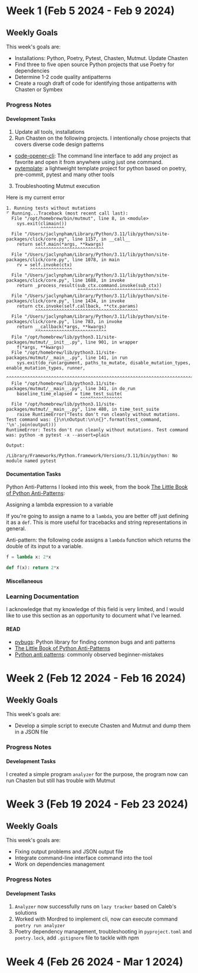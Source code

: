 # Week 1 (Feb 5 2024 - Feb 9 2024)

## Weekly Goals

This week's goals are:

- Installations: Python, Poetry, Pytest, Chasten, Mutmut. Update Chasten
- Find three to five open source Python projects that use Poetry for dependencies
- Determine 1-2 code quality antipatterns
- Create a rough draft of code for identifying those antipatterns with Chasten or Symbex

### Progress Notes

#### Development Tasks

1. Update all tools, installations
2. Run Chasten on the following projects. I intentionally chose projects that covers diverse code design patterns

- [code-opener-cli](https://github.com/AstuteSource/code-opener-cli): The command line interface to add any project as favorite and open it from anywhere using just one command.
- [pytemplate](https://github.com/clemens33/pytemplate): a lightweight template project for python based on poetry, pre-commit, pytest and many other tools

3. Troubleshooting Mutmut execution

Here is my current error

```code
1. Running tests without mutations
⠋ Running...Traceback (most recent call last):
  File "/opt/homebrew/bin/mutmut", line 8, in <module>
    sys.exit(climain())
             ^^^^^^^^^
  File "/Users/jaclynpham/Library/Python/3.11/lib/python/site-packages/click/core.py", line 1157, in __call__
    return self.main(*args, **kwargs)
           ^^^^^^^^^^^^^^^^^^^^^^^^^^
  File "/Users/jaclynpham/Library/Python/3.11/lib/python/site-packages/click/core.py", line 1078, in main
    rv = self.invoke(ctx)
         ^^^^^^^^^^^^^^^^
  File "/Users/jaclynpham/Library/Python/3.11/lib/python/site-packages/click/core.py", line 1688, in invoke
    return _process_result(sub_ctx.command.invoke(sub_ctx))
                           ^^^^^^^^^^^^^^^^^^^^^^^^^^^^^^^
  File "/Users/jaclynpham/Library/Python/3.11/lib/python/site-packages/click/core.py", line 1434, in invoke
    return ctx.invoke(self.callback, **ctx.params)
           ^^^^^^^^^^^^^^^^^^^^^^^^^^^^^^^^^^^^^^^
  File "/Users/jaclynpham/Library/Python/3.11/lib/python/site-packages/click/core.py", line 783, in invoke
    return __callback(*args, **kwargs)
           ^^^^^^^^^^^^^^^^^^^^^^^^^^^
  File "/opt/homebrew/lib/python3.11/site-packages/mutmut/__init__.py", line 901, in wrapper
    f(*args, **kwargs)
  File "/opt/homebrew/lib/python3.11/site-packages/mutmut/__main__.py", line 141, in run
    sys.exit(do_run(argument, paths_to_mutate, disable_mutation_types, enable_mutation_types, runner,
             ^^^^^^^^^^^^^^^^^^^^^^^^^^^^^^^^^^^^^^^^^^^^^^^^^^^^^^^^^^^^^^^^^^^^^^^^^^^^^^^^^^^^^^^^
  File "/opt/homebrew/lib/python3.11/site-packages/mutmut/__main__.py", line 341, in do_run
    baseline_time_elapsed = time_test_suite(
                            ^^^^^^^^^^^^^^^^
  File "/opt/homebrew/lib/python3.11/site-packages/mutmut/__main__.py", line 480, in time_test_suite
    raise RuntimeError("Tests don't run cleanly without mutations. Test command was: {}\n\nOutput:\n\n{}".format(test_command, '\n'.join(output)))
RuntimeError: Tests don't run cleanly without mutations. Test command was: python -m pytest -x --assert=plain

Output:

/Library/Frameworks/Python.framework/Versions/3.11/bin/python: No module named pytest
```

#### Documentation Tasks

Python Anti-Patterns I looked into this week, from the book [The Little Book of Python Anti-Patterns](https://docs.quantifiedcode.com/python-anti-patterns/):

Assigning a lambda expression to a variable

If you're going to assign a name to a `lambda`, you are better off just defining it as a `def`. This is more useful for tracebacks and string representations in general.

Anti-pattern: the following code assigns a `lambda` function which returns the double of its input to a variable.

```python
f = lambda x: 2*x
```

```python
def f(x): return 2*x
```

#### Miscellaneous

### Learning Documentation

I acknowledge that my knowledge of this field is very limited, and I would like to use this section as an opportunity to document what I've learned.

#### READ

- [pybugs](https://github.com/cbrentharris/pybugs): Python library for finding common bugs and anti patterns
- [The Little Book of Python Anti-Patterns](https://docs.quantifiedcode.com/python-anti-patterns/)
- [Python anti patterns](https://github.com/GalvanizeDataScience/python-anti-patterns/blob/master/beginner-mistakes.ipynb): commonly observed beginner-mistakes


# Week 2 (Feb 12 2024 - Feb 16 2024)

## Weekly Goals

This week's goals are:

- Develop a simple script to execute Chasten and Mutmut and dump them in a JSON file

### Progress Notes

#### Development Tasks

I created a simple program `analyzer` for the purpose, the program now can run Chasten but still has trouble with Mutmut


# Week 3 (Feb 19 2024 - Feb 23 2024)

## Weekly Goals

This week's goals are:

- Fixing output problems and JSON output file
- Integrate command-line interface command into the tool
- Work on dependencies management

### Progress Notes

#### Development Tasks

1. `Analyzer` now successfully runs on `lazy tracker` based on Caleb's solutions
2. Worked with Mordred to implement cli, now can execute command `poetry run analyzer`
3. Poetry dependency management, troubleshooting in `pyproject.toml` and `poetry.lock`, add `.gitignore` file to tackle with npm
   
# Week 4 (Feb 26 2024 - Mar 1 2024)

